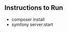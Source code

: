 Instructions to Run
----------------------------------------------------------------

- composer install
- symfony server:start
